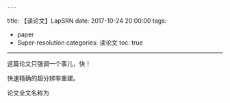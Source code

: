 	---
title: 【读论文】LapSRN
date: 2017-10-24 20:00:00
tags:
  - paper
  - Super-resolution
categories: 读论文
toc: true

---
这篇论文只强调一个事儿，快！

快速精确的超分辨率重建。

<!--more-->

论文全文名称为